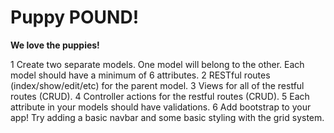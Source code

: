 # Puppy POUND!

**We love the puppies!**

1 Create two separate models. One model will belong to the other. Each model should have a minimum of 6 attributes.
2 RESTful routes (index/show/edit/etc) for the parent model.
3 Views for all of the restful routes (CRUD).
4 Controller actions for the restful routes (CRUD).
5 Each attribute in your models should have validations.
6 Add bootstrap to your app! Try adding a basic navbar and some basic styling with the grid system.